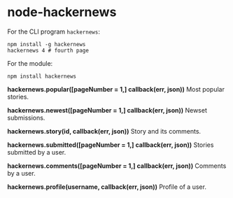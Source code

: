 # node-hackernews

For the CLI program `hackernews`:

```
npm install -g hackernews
hackernews 4 # fourth page
```

For the module:

`npm install hackernews`

**hackernews.popular([pageNumber = 1,] callback(err, json))** Most popular stories.

**hackernews.newest([pageNumber = 1,] callback(err, json))** Newset submissions.

**hackernews.story(id, callback(err, json))** Story and its comments.

**hackernews.submitted([pageNumber = 1,] callback(err, json))** Stories submitted by a user.

**hackernews.comments([pageNumber = 1,] callback(err, json))** Comments by a user.

**hackernews.profile(username, callback(err, json))** Profile of a user.